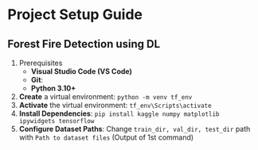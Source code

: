 # Project Setup Guide

## Forest Fire Detection using DL
1. Prerequisites
    - **Visual Studio Code (VS Code)**
    - **Git**:
    - **Python 3.10+**
2. **Create** a virtual environment: `python -m venv tf_env`
3. **Activate** the virtual environment: `tf_env\Scripts\activate`
4. **Install Dependencies**: `pip install kaggle numpy matplotlib ipywidgets tensorflow`
5. **Configure Dataset Paths**: Change `train_dir, val_dir, test_dir` path with `Path to dataset files` (Output of 1st command)

